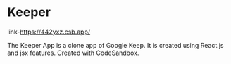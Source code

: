 # Keeper
link-https://442yxz.csb.app/ <br/>

The Keeper App is a clone app of Google Keep. It is created using React.js and jsx features. Created with CodeSandbox. 
